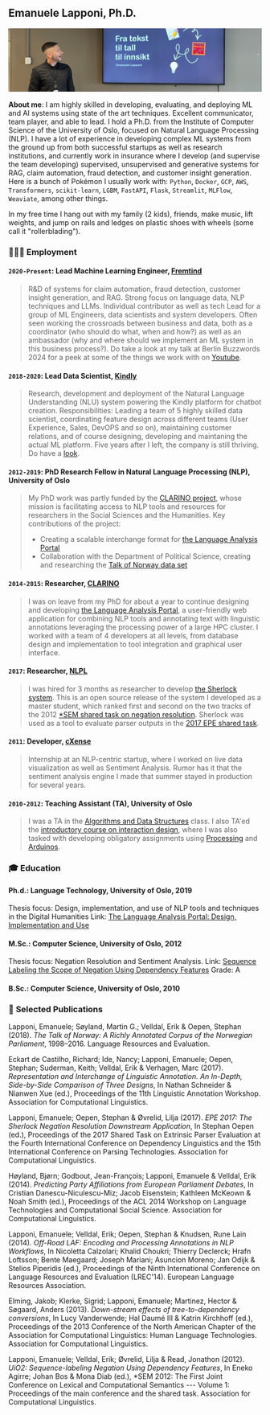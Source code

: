 ## Emanuele Lapponi, Ph.D.

<img src="/images/ttt.jpeg">

**About me**: I am highly skilled in developing, evaluating, and deploying ML and AI systems using state of the art techniques. Excellent communicator, team player, and able to lead. I hold a Ph.D. from the Institute of Computer Science of the University of Oslo, focused on Natural Language Processing (NLP). I have a lot of experience in developing complex ML systems from the ground up from both successful startups as well as research institutions, and currently work in insurance where I develop (and supervise the team developing) supervised, unsupervised and generative systems for RAG, claim automation, fraud detection, and customer insight generation. Here is a bunch of Pokémon I usually work with: `Python`, `Docker`, `GCP`, `AWS`, `Transformers`, `scikit-learn`, `LGBM`, `FastAPI`, `Flask`, `Streamlit`, `MLFlow`, `Weaviate`, among other things.

In my free time I hang out with my family (2 kids), friends, make music, lift weights, and jump on rails and ledges on plastic shoes with wheels (some call it "rollerblading").

### 👨🏻‍🔧 **Employment**

#### `2020-Present`: Lead Machine Learning Engineer, [Fremtind](https://www.fremtind.no/)

> R&D of systems for claim automation, fraud detection, customer insight generation, and RAG. Strong focus on language data, NLP techniques and LLMs.
Individual contributor as well as tech Lead for a group of ML Engineers, data scientists and system developers. Often seen working the crossroads between business and data, both as a coordinator (who should do what, when and how?) as well as an ambassador (why and where should we implement an ML system in this business process?). Do take a look at my talk at Berlin Buzzwords 2024 for a peek at some of the things we work with on [Youtube](https://www.youtube.com/watch?v=f9ZmSSYTwx4).

#### `2018-2020`: Lead Data Scientist, [Kindly](https://kindly.ai/)

> Research, development and deployment of the Natural Language Understanding (NLU) system powering the Kindly platform for chatbot creation. Responsibilities: Leading a team of 5 highly skilled data scientist, coordinating feature design across different teams (User Experience, Sales, DevOPS and so on), maintaining customer relations, and of course designing, developing and maintaning the actual ML platform. Five years after I left, the company is still thriving. Do have a [look](https://www.kindly.ai/).

#### `2012-2019`: PhD Research Fellow in Natural Language Processing (NLP), University of Oslo

> My PhD work was partly funded by the [CLARINO project](https://clarin.w.uib.no/), whose mission is facilitating access to NLP tools and resources for researchers in the Social Sciences and the Humanities. Key contributions of the project:
> - Creating a scalable interchange format for [the Language Analysis Portal](lap.clarino.uio.no)
> - Collaboration with the Department of Political Science, creating and researching the [Talk of Norway data set](https://github.com/ltgoslo/talk-of-norway)

#### `2014-2015`: Researcher, [CLARINO](https://clarin.w.uib.no/)

> I was on leave from my PhD for about a year to continue designing and developing [the Language Analysis Portal](lap.clarino.uio.no), a user-friendly web application for combining NLP tools and annotating text with linguistic annotations leveraging the processing power of a large HPC cluster. I worked with a team of 4 developers at all levels, from database design and implementation to tool integration and graphical user interface.

#### `2017`: Researcher, [NLPL](https://neic.no/nlpl/)

> I was hired for 3 months as researcher to develop [the Sherlock system](https://github.com/ltgoslo/sherlock). This is an open source release of the system I developed as a master student, which ranked first and second on the two tracks of the 2012 [\*SEM shared task on negation resolution](https://www.clips.uantwerpen.be/sem2012-st-neg/). Sherlock was used as a tool to evaluate parser outputs in the [2017 EPE shared task](http://epe.nlpl.eu/).

#### `2011`: Developer, [cXense](https://www.cxense.com/)

> Internship at an NLP-centric startup, where I worked on live data visualization as well as Sentiment Analysis. Rumor has it that the sentiment analysis engine I made that summer stayed in production for several years.

#### `2010-2012`: Teaching Assistant (TA), University of Oslo

> I was a TA in the [Algorithms and Data Structures](http://www.uio.no/studier/emner/matnat/ifi/INF2220/) class. I also TA'ed the [introductory course on interaction design](http://www.uio.no/studier/emner/matnat/ifi/INF1510/), where I was also tasked with developing obligatory assignments using [Processing](https://processing.org/) and [Arduinos](https://www.arduino.cc/).

### 🎓 **Education**

#### Ph.d.: Language Technology, University of Oslo, 2019
Thesis focus: Design, implementation, and use of NLP tools and techniques in the Digital Humanities
Link: [The Language Analysis Portal: Design, Implementation and Use](https://www.dropbox.com/s/b0h41z0kthm321f/emanuele-lapponi-phd-thesis.pdf?dl=0)

#### M.Sc.: Computer Science, University of Oslo, 2012
Thesis focus: Negation Resolution and Sentiment Analysis.
Link: [Sequence Labeling the Scope of Negation Using Dependency Features](https://pdfs.semanticscholar.org/68b4/aea9428d2832de1e5442d85c25b129b582dd.pdf)
Grade: A

#### B.Sc.: Computer Science, University of Oslo, 2010

### 📖 **Selected Publications**

Lapponi, Emanuele; Søyland, Martin G.; Velldal, Erik & Oepen, Stephan (2018). *The Talk of Norway: A Richly Annotated Corpus of the Norwegian Parliament*, 1998–2016. Language Resources and Evaluation.

Eckart de Castilho, Richard; Ide, Nancy; Lapponi, Emanuele; Oepen, Stephan; Suderman, Keith; Velldal, Erik & Verhagen, Marc (2017). *Representation and Interchange of Linguistic Annotation. An In-Depth, Side-by-Side Comparison of Three Designs*, In Nathan Schneider & Nianwen Xue (ed.),  Proceedings of the 11th Linguistic Annotation Workshop. Association for Computational Linguistics.

Lapponi, Emanuele; Oepen, Stephan & Øvrelid, Lilja (2017). *EPE 2017: The Sherlock Negation Resolution Downstream Application*, In Stephan Oepen (ed.),  Proceedings of the 2017 Shared Task on Extrinsic Parser Evaluation at the Fourth International Conference on Dependency Linguistics and the 15th International Conference on Parsing Technologies.  Association for Computational Linguistics.

Høyland, Bjørn; Godbout, Jean-François; Lapponi, Emanuele & Velldal, Erik (2014). *Predicting Party Affiliations from European Parliament Debates*, In Cristian Danescu-Niculescu-Miz; Jacob Eisenstein; Kathleen McKeown & Noah Smith (ed.),  Proceedings of the ACL 2014 Workshop on Language Technologies and Computational Social Science.  Association for Computational Linguistics.

Lapponi, Emanuele; Velldal, Erik; Oepen, Stephan & Knudsen, Rune Lain (2014). *Off-Road LAF: Encoding and Processing Annotations in NLP Workflows*, In Nicoletta Calzolari; Khalid Choukri; Thierry Declerck; Hrafn Loftsson; Bente Maegaard; Joseph Mariani; Asuncion Moreno; Jan Odijk & Stelios Piperidis (ed.),  Proceedings of the Ninth International Conference on Language Resources and Evaluation (LREC'14).  European Language Resources Association.

Elming, Jakob; Klerke, Sigrid; Lapponi, Emanuele; Martinez, Hector & Søgaard, Anders (2013). *Down-stream effects of tree-to-dependency conversions*, In Lucy Vanderwende; Hal Daumé III & Katrin Kirchhoff (ed.),  Proceedings of the 2013 Conference of the North American Chapter of the Association for Computational Linguistics: Human Language Technologies.  Association for Computational Linguistics.

Lapponi, Emanuele; Velldal, Erik; Øvrelid, Lilja & Read, Jonathon (2012). *UiO2: Sequence-labeling Negation Using Dependency Features*, In Eneko Agirre; Johan Bos & Mona Diab (ed.), \*SEM 2012: The First Joint Conference on Lexical and Computational Semantics --- Volume 1: Proceedings of the main conference and the shared task.  Association for Computational Linguistics.
